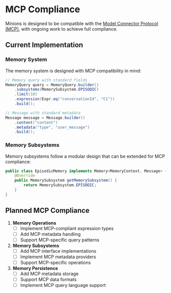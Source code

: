 # MCP Compliance

Minions is designed to be compatible with the [Model Connector Protocol (MCP)](https://github.com/langchain-ai/langgraph/blob/main/spec/mcp.md), with ongoing work to achieve full compliance.

## Current Implementation

### Memory System

The memory system is designed with MCP compatibility in mind:

```java
// Memory query with standard fields
MemoryQuery query = MemoryQuery.builder()
    .subsystems(MemorySubsystem.EPISODIC)
    .limit(10)
    .expression(Expr.eq("conversationId", "C1"))
    .build();

// Message with standard metadata
Message message = Message.builder()
    .content("content")
    .metadata("type", "user_message")
    .build();
```

### Memory Subsystems

Memory subsystems follow a modular design that can be extended for MCP compliance:

```java
public class EpisodicMemory implements Memory<MemoryContext, Message> {
    @Override
    public MemorySubsystem getMemorySubsystem() {
        return MemorySubsystem.EPISODIC;
    }
}
```

## Planned MCP Compliance

1. **Memory Operations**
   - [ ] Implement MCP-compliant expression types
   - [ ] Add MCP metadata handling
   - [ ] Support MCP-specific query patterns

2. **Memory Subsystems**
   - [ ] Add MCP interface implementations
   - [ ] Implement MCP metadata providers
   - [ ] Support MCP-specific operations

3. **Memory Persistence**
   - [ ] Add MCP metadata storage
   - [ ] Support MCP data formats
   - [ ] Implement MCP query language support
